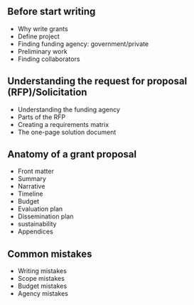 ## Before start writing
- Why write grants
- Define project
- Finding funding agency: government/private
- Preliminary work
- Finding collaborators
## Understanding the request for proposal (RFP)/Solicitation
- Understanding the funding agency
- Parts of the RFP
- Creating a requirements matrix
- The one-page solution document
## Anatomy of a grant proposal
- Front matter
- Summary
- Narrative
- Timeline
- Budget
- Evaluation plan
- Dissemination plan
- sustainability
- Appendices
## Common mistakes
- Writing mistakes
- Scope mistakes
- Budget mistakes
- Agency mistakes
